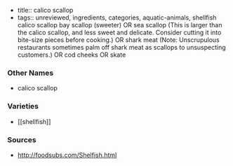 - title:: calico scallop
- tags:: unreviewed, ingredients, categories, aquatic-animals, shellfish
calico scallop bay scallop (sweeter) OR sea scallop (This is larger than the calico scallop, and less sweet and delicate. Consider cutting it into bite-size pieces before cooking.) OR shark meat (Note: Unscrupulous restaurants sometimes palm off shark meat as scallops to unsuspecting customers.) OR cod cheeks OR skate

### Other Names

* calico scallop

### Varieties

* [[shellfish]]

### Sources
* http://foodsubs.com/Shelfish.html
